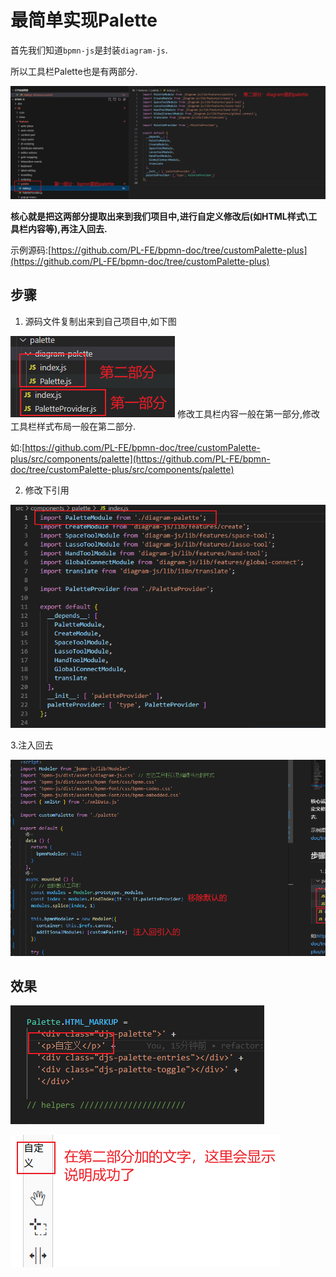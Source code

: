 # 最简单实现Palette

首先我们知道`bpmn-js`是封装`diagram-js`.

所以工具栏Palette也是有两部分.

![](./img/palette1.png)

**核心就是把这两部分提取出来到我们项目中,进行自定义修改后(如HTML样式\工具栏内容等),再注入回去.**

示例源码:[https://github.com/PL-FE/bpmn-doc/tree/customPalette-plus](https://github.com/PL-FE/bpmn-doc/tree/customPalette-plus)

## 步骤

1. 源码文件复制出来到自己项目中,如下图

![](./img/palette2.png)
修改工具栏内容一般在第一部分,修改工具栏样式布局一般在第二部分.

如:[https://github.com/PL-FE/bpmn-doc/tree/customPalette-plus/src/components/palette](https://github.com/PL-FE/bpmn-doc/tree/customPalette-plus/src/components/palette)

2. 修改下引用

![](./img/palette3.png)

3.注入回去

![](./img/palette4.png)

## 效果

![](./img/palette6.png)

![](./img/palette5.png)